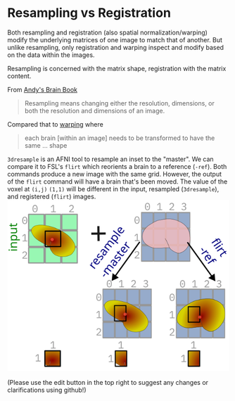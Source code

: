 # Resampling vs Registration

Both resampling and registration (also spatial normalization/warping) modify the underlying matrices of one image to match that of another.
But unlike resampling, only registration and warping inspect and modify based on the data within the images.

Resampling is concerned with the matrix shape, registration with the matrix content.

From [Andy's Brain Book](https://andysbrainbook.readthedocs.io/en/latest/FrequentlyAskedQuestions/FrequentlyAskedQuestions.html#resampling)
> Resampling means changing either the resolution, dimensions, or both the resolution and dimensions of an image. 

Compared that to [warping](https://andysbrainbook.readthedocs.io/en/latest/fMRI_Short_Course/Preprocessing/Registration_Normalization.html#registration-and-normalization) where
> each brain [within an image] needs to be transformed to have the same ... shape


`3dresample` is an AFNI tool to resample an inset to the "master". We can compare it to FSL's `flirt` which reorients a brain to a reference (`-ref`).
Both commands produce a new image with the same grid. However, the output of the `flirt` command will have a brain that's been moved. The value of the voxel at `(i,j)` `(1,1)` will be different in the input, resampled (`3dresample`), and registered (`flirt`) images.
![resample vs affine transform](../imgs/resample_vs_affine.png)


(Please use the edit button in the top right to suggest any changes or clarifications using github!)
